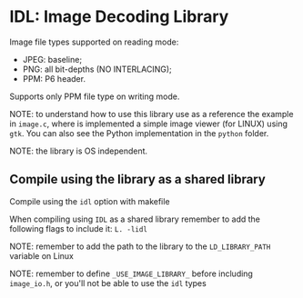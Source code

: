 # IDL: Image Decoding Library

Image file types supported on reading mode:
- JPEG: baseline;
- PNG: all bit-depths (NO INTERLACING);
- PPM: P6 header.

Supports only PPM file type on writing mode.

NOTE: to understand how to use this library use as a reference the example in `image.c`, where is implemented a simple image viewer (for LINUX) using `gtk`.
      You can also see the Python implementation in the `python` folder.

NOTE: the library is OS independent.

## Compile using the library as a shared library
Compile using the `idl` option with makefile

When compiling using `IDL` as a shared library remember to add the following flags to include it: `L. -lidl`

NOTE: remember to add the path to the library to the `LD_LIBRARY_PATH` variable on Linux

NOTE: remember to define `_USE_IMAGE_LIBRARY_` before including `image_io.h`, or you'll not be able to use the `idl` types
